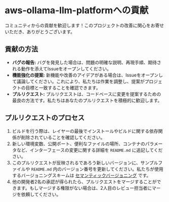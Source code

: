 # aws-ollama-llm-platformへの貢献

コミュニティからの貢献を歓迎します！このプロジェクトの改善に関心をお寄せいただき、ありがとうございます。

## 貢献の方法

-   **バグの報告:** バグを発見した場合は、問題の明確な説明、再現手順、期待される動作を添えてIssueをオープンしてください。
-   **機能強化の提案:** 新機能や改善のアイデアがある場合は、Issueをオープンして議論してください。これにより、私たちは作業を調整し、提案がプロジェクトの目標と一致することを確認できます。
-   **プルリクエスト:** プルリクエストは、コードベースに変更を提案するための最良の方法です。私たちはあなたのプルリクエストを積極的に歓迎します。

## プルリクエストのプロセス

1.  ビルドを行う際は、レイヤーの最後でインストールやビルドに関する依存関係が削除されていることを確認してください。
2.  新しい環境変数、公開ポート、便利なファイルの場所、コンテナのパラメータなど、インターフェースの変更に関する詳細を `README.md` に追記してください。
3.  このプルリクエストが反映されるであろう新しいバージョンに、サンプルファイルや `README.md` 内のバージョン番号を更新してください。私たちが使用するバージョニングスキームは [セマンティックバージョニング](http://semver.org/) です。
4.  他の開発者2名の承認が得られたら、プルリクエストをマージすることができます。もしマージする権限がない場合は、2人目のレビュー担当者にマージを依頼してください。